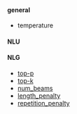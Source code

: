#### general
- temperature

#### NLU

#### NLG
- [top-p]()
- [top-k]()
- [num_beams]()
- [length_penalty]()
- [repetition_penalty]()
